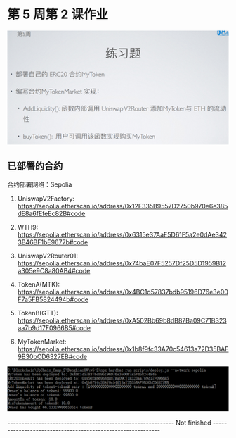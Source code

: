 # 第 5 周第 2 课作业
![w5-1](./IMG/Assignment_w5-2.png)
## 已部署的合约

合约部署网络：Sepolia

1. UniswapV2Factory: <br>
https://sepolia.etherscan.io/address/0x12F335B9557D2750b970e6e385dE8a6fEfeEc82B#code<br>

2. WTH9:<br>
https://sepolia.etherscan.io/address/0x6315e37AaE5D61F5a2e0dAe3423B46BF1bE9677b#code<br>

3. UniswapV2Router01:<br>
https://sepolia.etherscan.io/address/0x74baE07F5257Df25D5D1959B12a305e9C8a80AB4#code<br>

4. TokenA(MTK):<br>
https://sepolia.etherscan.io/address/0x4BC1d57837bdb95196D76e3e00F7a5FB5824494b#code<br>

5. TokenB(GTT):<br>
https://sepolia.etherscan.io/address/0xA502Bb69b8dB87Ba09C71B323aa7b9d17F0966B5#code<br>

6. MyTokenMarket:<br>
https://sepolia.etherscan.io/address/0x1b8f9fc33A70c54613a72D35BAF9B30bCD6327EB#code<br>


![w5-1](./IMG/addLiquidity&buyToken.png)


-----------------------------------------------------------  Not finished  -----------------------------------------------------------

